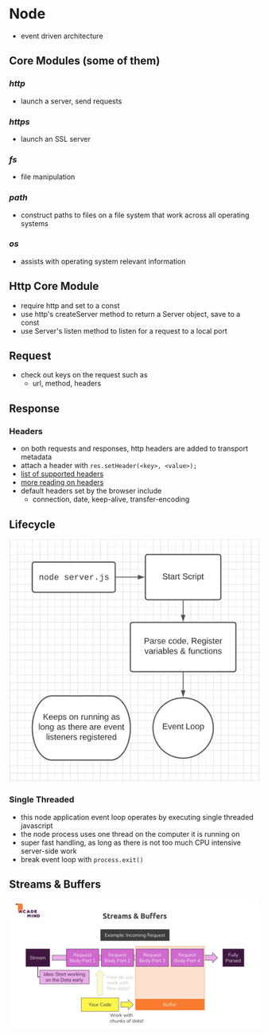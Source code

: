 # Node

- event driven architecture

## Core Modules (some of them)

### _http_

- launch a server, send requests

### _https_

- launch an SSL server

### _fs_

- file manipulation

### _path_

- construct paths to files on a file system that work across all operating systems

### _os_

- assists with operating system relevant information

## Http Core Module

- require http and set to a const
- use http's createServer method to return a Server object, save to a const
- use Server's listen method to listen for a request to a local port

## Request

- check out keys on the request such as
  - url, method, headers

## Response

### Headers

- on both requests and responses, http headers are added to transport metadata
- attach a header with `res.setHeader(<key>, <value>);`
- [list of supported headers](https://en.wikipedia.org/wiki/List_of_HTTP_header_fields)
- [more reading on headers](https://developer.mozilla.org/en-US/docs/Web/HTTP/Headers)
- default headers set by the browser include
  - connection, date, keep-alive, transfer-encoding

## Lifecycle

![Nodejs Program Lifecycle](/assets/nodejs_program_lifecycle.png)

### Single Threaded

- this node application event loop operates by executing single threaded javascript
- the node process uses one thread on the computer it is running on
- super fast handling, as long as there is not too much CPU intensive server-side work
- break event loop with `process.exit()`

## Streams & Buffers

![Streams & Buffers](/assets/streams_and_buffers.png)
